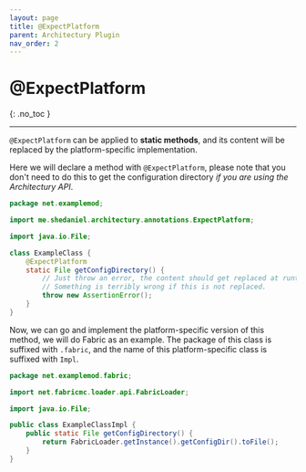 ```yaml
---
layout: page
title: @ExpectPlatform
parent: Architectury Plugin
nav_order: 2
---
```


# @ExpectPlatform
{: .no_toc }

---

`@ExpectPlatform` can be applied to **static methods**, and its content will be replaced by the platform-specific implementation.

Here we will declare a method with `@ExpectPlatform`, please note that you don't need to do this to get the configuration directory *if you are using the Architectury API*.
```java
package net.examplemod;

import me.shedaniel.architectury.annotations.ExpectPlatform;

import java.io.File;

class ExampleClass {
    @ExpectPlatform
    static File getConfigDirectory() {
        // Just throw an error, the content should get replaced at runtime.
        // Something is terribly wrong if this is not replaced.
        throw new AssertionError();
    }
}
```

Now, we can go and implement the platform-specific version of this method, we will do Fabric as an example.
The package of this class is suffixed with `.fabric`, and the name of this platform-specific class is suffixed with `Impl`.
```java
package net.examplemod.fabric;

import net.fabricmc.loader.api.FabricLoader;

import java.io.File;

public class ExampleClassImpl {
    public static File getConfigDirectory() {
        return FabricLoader.getInstance().getConfigDir().toFile();
    }
}
```
